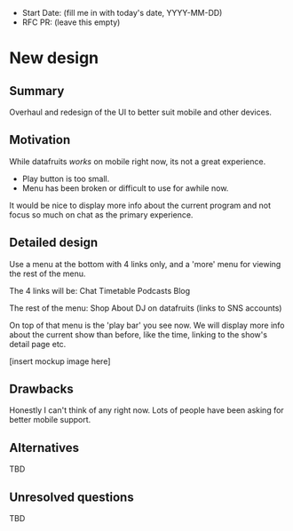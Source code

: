 - Start Date: (fill me in with today's date, YYYY-MM-DD)
- RFC PR: (leave this empty)

# New design

## Summary

Overhaul and redesign of the UI to better suit mobile and other devices.

## Motivation

While datafruits *works* on mobile right now, its not a great experience.

* Play button is too small.
* Menu has been broken or difficult to use for awhile now.

It would be nice to display more info about the current program and not focus so
much on chat as the primary experience.

## Detailed design

Use a menu at the bottom with 4 links only, and a 'more' menu for viewing the
rest of the menu.

The 4 links will be:
Chat Timetable Podcasts Blog

The rest of the menu:
Shop
About
DJ on datafruits
(links to SNS accounts)

On top of that menu is the 'play bar' you see now. We will display more info
about the current show than before, like the time, linking to the show's detail
page etc.

[insert mockup image here]

## Drawbacks

Honestly I can't think of any right now. Lots of people have been asking for
better mobile support.

## Alternatives

TBD

## Unresolved questions

TBD

